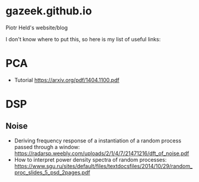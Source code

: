 # gazeek.github.io
Piotr Held's  website/blog

I don't know where to put this, so here is my list of useful links:

# PCA
* Tutorial https://arxiv.org/pdf/1404.1100.pdf

# DSP
## Noise
* Deriving frequency response of a instantiation of a random process passed through a window: https://radarsp.weebly.com/uploads/2/1/4/7/21471216/dft_of_noise.pdf
* How to interpret power density spectra of random processes: https://www.sgu.ru/sites/default/files/textdocsfiles/2014/10/29/random_proc_slides_5_psd_2pages.pdf
